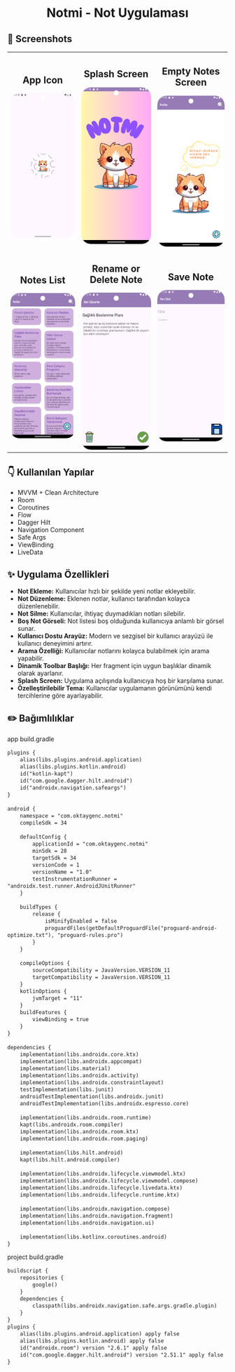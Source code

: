 # <p align="center"> Notmi - Not Uygulaması </p>

## 📸 Screenshots
<table>
    <tr>
        <td align="center">
            <strong><h2>App Icon</h2></strong>
            <img src="Icon.png" alt="Icon" width="250" height="auto">
        </td>
        <td align="center">
            <strong><h2>Splash Screen</h2></strong>
            <img src="splashscreen.png" alt="SplashScreen" width="250" height="auto">
        </td>
        <td align="center">
            <strong><h2>Empty Notes Screen</h2></strong>
            <img src="emptynote.png" alt="Empty Notes" width="250" height="auto">
        </td>
    </tr>
    <tr>
        <td align="center">
            <strong><h2>Notes List</h2></strong>
            <img src="Notes.png" alt="Notes" width="250" height="auto">
        </td>
        <td align="center">
            <strong><h2>Rename or Delete Note</h2></strong>
            <img src="renameordelete.png" alt="Rename or Delete" width="250" height="auto">
        </td>
        <td align="center">
            <strong><h2>Save Note</h2></strong>
            <img src="Save.png" alt="Save" width="250" height="auto">
        </td>
    </tr>
</table>


## :point_down: Kullanılan Yapılar
- MVVM + Clean Architecture
- Room
- Coroutines
- Flow
- Dagger Hilt
- Navigation Component
- Safe Args
- ViewBinding
- LiveData

## ✨ Uygulama Özellikleri

- **Not Ekleme:** Kullanıcılar hızlı bir şekilde yeni notlar ekleyebilir.
- **Not Düzenleme:** Eklenen notlar, kullanıcı tarafından kolayca düzenlenebilir.
- **Not Silme:** Kullanıcılar, ihtiyaç duymadıkları notları silebilir.
- **Boş Not Görseli:** Not listesi boş olduğunda kullanıcıya anlamlı bir görsel sunar.
- **Kullanıcı Dostu Arayüz:** Modern ve sezgisel bir kullanıcı arayüzü ile kullanıcı deneyimini artırır.
- **Arama Özelliği:** Kullanıcılar notlarını kolayca bulabilmek için arama yapabilir.
- **Dinamik Toolbar Başlığı:** Her fragment için uygun başlıklar dinamik olarak ayarlanır.
- **Splash Screen:** Uygulama açılışında kullanıcıya hoş bir karşılama sunar.
- **Özelleştirilebilir Tema:** Kullanıcılar uygulamanın görünümünü kendi tercihlerine göre ayarlayabilir.

## :pencil2: Bağımlılıklar

app build.gradle

```
plugins {
    alias(libs.plugins.android.application)
    alias(libs.plugins.kotlin.android)
    id("kotlin-kapt")
    id("com.google.dagger.hilt.android")
    id("androidx.navigation.safeargs")
}

android {
    namespace = "com.oktaygenc.notmi"
    compileSdk = 34

    defaultConfig {
        applicationId = "com.oktaygenc.notmi"
        minSdk = 28
        targetSdk = 34
        versionCode = 1
        versionName = "1.0"
        testInstrumentationRunner = "androidx.test.runner.AndroidJUnitRunner"
    }

    buildTypes {
        release {
            isMinifyEnabled = false
            proguardFiles(getDefaultProguardFile("proguard-android-optimize.txt"), "proguard-rules.pro")
        }
    }

    compileOptions {
        sourceCompatibility = JavaVersion.VERSION_11
        targetCompatibility = JavaVersion.VERSION_11
    }
    kotlinOptions {
        jvmTarget = "11"
    }
    buildFeatures {
        viewBinding = true
    }
}

dependencies {
    implementation(libs.androidx.core.ktx)
    implementation(libs.androidx.appcompat)
    implementation(libs.material)
    implementation(libs.androidx.activity)
    implementation(libs.androidx.constraintlayout)
    testImplementation(libs.junit)
    androidTestImplementation(libs.androidx.junit)
    androidTestImplementation(libs.androidx.espresso.core)

    implementation(libs.androidx.room.runtime)
    kapt(libs.androidx.room.compiler)
    implementation(libs.androidx.room.ktx)
    implementation(libs.androidx.room.paging)

    implementation(libs.hilt.android)
    kapt(libs.hilt.android.compiler)

    implementation(libs.androidx.lifecycle.viewmodel.ktx)
    implementation(libs.androidx.lifecycle.viewmodel.compose)
    implementation(libs.androidx.lifecycle.livedata.ktx)
    implementation(libs.androidx.lifecycle.runtime.ktx)

    implementation(libs.androidx.navigation.compose)
    implementation(libs.androidx.navigation.fragment)
    implementation(libs.androidx.navigation.ui)

    implementation(libs.kotlinx.coroutines.android)
}
```

project build.gradle
```
buildscript {
    repositories {
        google()
    }
    dependencies {
        classpath(libs.androidx.navigation.safe.args.gradle.plugin)
    }
}
plugins {
    alias(libs.plugins.android.application) apply false
    alias(libs.plugins.kotlin.android) apply false
    id("androidx.room") version "2.6.1" apply false
    id("com.google.dagger.hilt.android") version "2.51.1" apply false
}
```

